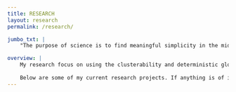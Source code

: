 ```yaml
---
title: RESEARCH
layout: research
permalink: /research/

jumbo_txt: |
    "The purpose of science is to find meaningful simplicity in the midst of disorderly complexity" --- [Herbert Simon](https://www.cmu.edu/simon/what-is-simon/herbert-a-simon.html).

overview: |
    My research focus on using the clusterability and deterministic global optimization tools to address challenges when building scalable trustworthy machine learning systems. In collaboration with industrial and academical partners, I am also involved in several practical projects that span in different domains, including neural network modularity, federated learning, biomass and biorefinery processes, neural decoding of the brain, water resource, management of batter systems, and business decision-making.
    
    Below are some of my current research projects. If anything is of interest to you, feel free to [contact me](#contact-me)!
---
```


